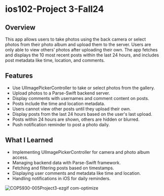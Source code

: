 # ios102-Project 3-Fall24

## Overview
This app allows users to take photos using the back camera or select photos from their photo album and upload them to the server. Users are only able to view others’ photos after uploading their own. The app fetches and displays the 10 most recent posts within the last 24 hours, and includes post metadata like time, location, and comments.

## Features
* Use UIImagePickerController to take or select photos from the gallery.
* Upload photos to a Parse-Swift backend server.
* Display comments with usernames and comment content on posts.
* Posts include the time and location metadata.
* Users cannot view other posts until they upload their own.
* Display posts from the last 24 hours based on the user's last upload.
* Posts within 24 hours are shown, others are hidden or blurred.
* Push notification reminder to post a photo daily.
  
## What I Learned
* Implementing UIImagePickerController for camera and photo album access.
* Managing backend data with Parse-Swift framework.
* Fetching and filtering posts based on timestamps.
* Displaying user comments and metadata like time and location.
* Handling notifications in iOS for daily reminders.

![COP5930-005Project3-ezgif com-optimize](https://github.com/user-attachments/assets/d15c140d-9f03-4888-9f9a-0440cdacfe3e)

